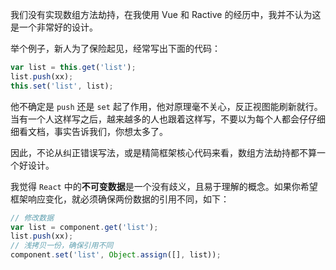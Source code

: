 我们没有实现数组方法劫持，在我使用 Vue 和 Ractive 的经历中，我并不认为这是一个非常好的设计。

举个例子，新人为了保险起见，经常写出下面的代码：

```javascript
var list = this.get('list');
list.push(xx);
this.set('list', list);
```

他不确定是 `push` 还是 `set` 起了作用，他对原理毫不关心，反正视图能刷新就行。当有一个人这样写之后，越来越多的人也跟着这样写，不要以为每个人都会仔仔细细看文档，事实告诉我们，你想太多了。

因此，不论从纠正错误写法，或是精简框架核心代码来看，数组方法劫持都不算一个好设计。

我觉得 `React` 中的**不可变数据**是一个没有歧义，且易于理解的概念。如果你希望框架响应变化，就必须确保两份数据的引用不同，如下：

```javascript
// 修改数据
var list = component.get('list');
list.push(xx);
// 浅拷贝一份，确保引用不同
component.set('list', Object.assign([], list));
```